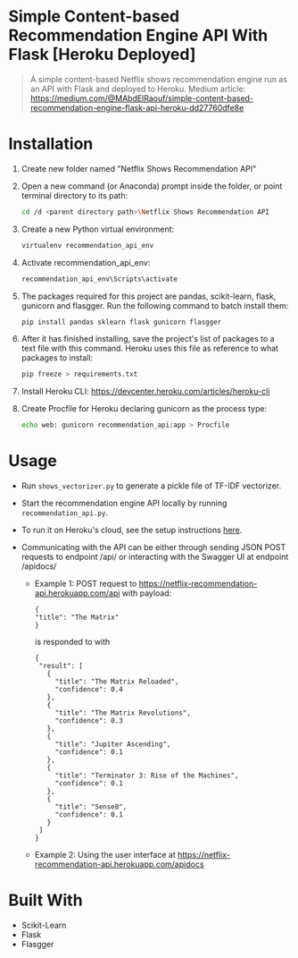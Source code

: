 # Simple Content-based Recommendation Engine API With Flask [Heroku Deployed]

> A simple content-based Netflix shows recommendation engine run as an API with Flask and deployed to Heroku.
> Medium article: https://medium.com/@MAbdElRaouf/simple-content-based-recommendation-engine-flask-api-heroku-dd27760dfe8e
# Installation
1. Create new folder named "Netflix Shows Recommendation API"
2. Open a new command (or Anaconda) prompt inside the folder, or point terminal directory to its path:

    ```sh
    cd /d <parent directory path>\Netflix Shows Recommendation API
    ```
3. Create a new Python virtual environment:

    ```sh
    virtualenv recommendation_api_env
    ```
4. Activate recommendation_api_env:
    ```sh
    recommendation_api_env\Scripts\activate
    ```
5. The packages required for this project are pandas, scikit-learn, flask, gunicorn and flasgger. Run the following command to batch install them:
    ```sh
    pip install pandas sklearn flask gunicorn flasgger
    ```
6. After it has finished installing, save the project's list of packages to a text file with this command. Heroku uses this file as reference to what packages to install:
    ```sh
    pip freeze > requirements.txt
    ```
7. Install Heroku CLI:
    https://devcenter.heroku.com/articles/heroku-cli

8. Create Procfile for Heroku declaring gunicorn as the process type:
    ```sh
    echo web: gunicorn recommendation_api:app > Procfile
    ```



# Usage

- Run `shows_vectorizer.py` to generate a pickle file of TF-IDF vectorizer.

- Start the recommendation engine API locally by running `recommendation_api.py`.

- To run it on Heroku's cloud, see the setup instructions [here](https://medium.com/@MAbdElRaouf/simple-content-based-recommendation-engine-flask-api-heroku-dd27760dfe8e).

- Communicating with the API can be either through sending JSON POST requests to endpoint /api/ or interacting with the Swagger UI at endpoint /apidocs/
    - Example 1: POST request to https://netflix-recommendation-api.herokuapp.com/api with payload:
        ```
        {
        "title": "The Matrix"
        }
        ```
         is responded to with
         ```
         {
          "result": [
            {
              "title": "The Matrix Reloaded",
              "confidence": 0.4
            },
            {
              "title": "The Matrix Revolutions",
              "confidence": 0.3
            },
            {
              "title": "Jupiter Ascending",
              "confidence": 0.1
            },
            {
              "title": "Terminator 3: Rise of the Machines",
              "confidence": 0.1
            },
            {
              "title": "Sense8",
              "confidence": 0.1
            }
          ]
        }
         ```
     
     - Example 2: Using the user interface at https://netflix-recommendation-api.herokuapp.com/apidocs
         
# Built With
- Scikit-Learn
- Flask
- Flasgger
